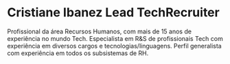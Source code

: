 # Cristiane Ibanez Lead TechRecruiter
Profissional da área Recursos Humanos, com mais de 15 anos de experiência no mundo Tech. Especialista em R&amp;S de profissionais Tech com experiência em diversos cargos e tecnologias/linguagens. Perfil generalista com experiência em todos os subsistemas de RH.
